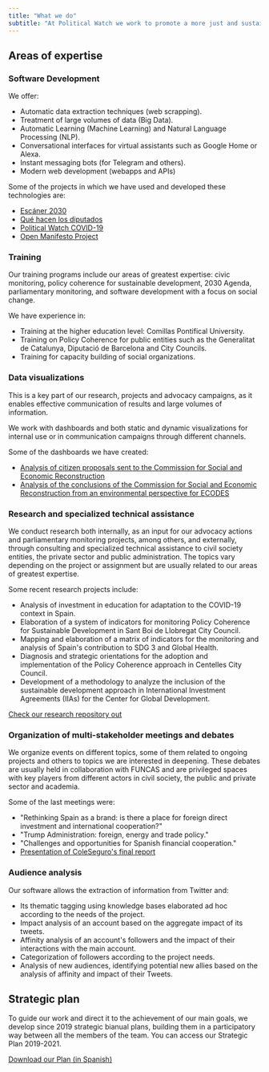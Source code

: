 ```yaml
---
title: "What we do"
subtitle: "At Political Watch we work to promote a more just and sustainable society. We do so through research, the development of civic technologies, advocacy and support to companies, public administrations and organizations in their innovation and transformation processes to meet the commitments of the 2030 Agenda for Sustainable Development."
---
```


<lines-of-work hide-title></lines-of-work>

<md-content>

## Areas of expertise

### Software Development

We offer:

- Automatic data extraction techniques (web scrapping).
- Treatment of large volumes of data (Big Data).
- Automatic Learning (Machine Learning) and Natural Language Processing (NLP).
- Conversational interfaces for virtual assistants such as Google Home or Alexa.
- Instant messaging bots (for Telegram and others).
- Modern web development (webapps and APIs)

Some of the projects in which we have used and developed these technologies are:

- [Escáner 2030](https://escaner2030.es/)
- [Qué hacen los diputados](https://quehacenlosdiputados.es)
- [Political Watch COVID-19](https://politicalwatch.es/blog/un-ano-covidwatch/)
- [Open Manifesto Project](https://app.openmanifestoproject.org/)

### Training

Our training programs include our areas of greatest expertise: civic monitoring, policy coherence for sustainable development, 2030 Agenda, parliamentary monitoring, and software development with a focus on social change.

We have experience in:

- Training at the higher education level: Comillas Pontifical University.
- Training on Policy Coherence for public entities such as the Generalitat de Catalunya, Diputació de Barcelona and City Councils.
- Training for capacity building of social organizations.

### Data visualizations

This is a key part of our research, projects and advocacy campaigns, as it enables effective communication of results and large volumes of information.

We work with dashboards and both static and dynamic visualizations for internal use or in communication campaigns through different channels.

Some of the dashboards we have created:

- [Analysis of citizen proposals sent to the Commission for Social and Economic Reconstruction](https://datastudio.google.com/u/0/reporting/1EAxsZQY5BSQJn9K-jnplJbtfD9O8AERe/page/yBJUB)
- [Analysis of the conclusions of the Commission for Social and Economic Reconstruction from an environmental perspective for ECODES](https://datastudio.google.com/u/0/reporting/1-NsNGyyBkau-5SMJ9EG7gxqYg33fnCpT/page/y18WB)

### Research and specialized technical assistance

We conduct research both internally, as an input for our advocacy actions and parliamentary monitoring projects, among others, and externally, through consulting and specialized technical assistance to civil society entities, the private sector and public administration. The topics vary depending on the project or assignment but are usually related to our areas of greatest expertise.

Some recent research projects include:

- Analysis of investment in education for adaptation to the COVID-19 context in Spain.
- Elaboration of a system of indicators for monitoring Policy Coherence for Sustainable Development in Sant Boi de Llobregat City Council.
- Mapping and elaboration of a matrix of indicators for the monitoring and analysis of Spain's contribution to SDG 3 and Global Health.
- Diagnosis and strategic orientations for the adoption and implementation of the Policy Coherence approach in Centelles City Council.
- Development of a methodology to analyze the inclusion of the sustainable development approach in International Investment Agreements (IIAs) for the Center for Global Development.

<a href="/investigaciones" class="c-button c-button--outline">Check our research repository out</a>

### Organization of multi-stakeholder meetings and debates

We organize events on different topics, some of them related to ongoing projects and others to topics we are interested in deepening. These debates are usually held in collaboration with FUNCAS and are privileged spaces with key players from different actors in civil society, the public and private sector and academia.

Some of the last meetings were:

- "Rethinking Spain as a brand: is there a place for foreign direct investment and international cooperation?"
- "Trump Administration: foreign, energy and trade policy."
- "Challenges and opportunities for Spanish financial cooperation."
- [Presentation of ColeSeguro's final report](https://coleseguro.es)

### Audience analysis

Our software allows the extraction of information from Twitter and:

- Its thematic tagging using knowledge bases elaborated ad hoc according to the needs of the project.
- Impact analysis of an account based on the aggregate impact of its tweets.
- Affinity analysis of an account's followers and the impact of their interactions with the main account.
- Categorization of followers according to the project needs.
- Analysis of new audiences, identifying potential new allies based on the analysis of affinity and impact of their Tweets.

## Strategic plan

To guide our work and direct it to the achievement of our main goals, we develop since 2019 strategic bianual plans, building them in a participatory way between all the members of the team. You can access our Strategic Plan 2019-2021.

<a href="/documentos/pw-plan-estrategico.pdf" target="_blank" class="c-button c-button--outline">Download our Plan (in Spanish)</a>

<md-content>
